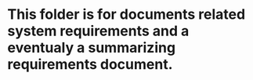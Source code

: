 # This folder is for documents related system requirements and a eventualy a summarizing requirements document.
